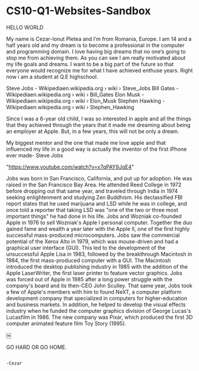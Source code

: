 # CS10-Q1-Websites-Sandbox
HELLO WORLD

My name is Cezar-Ionut Pletea and I’m from Romania, Europe. I am 14 and a half years old and my dream is to become a professional in the computer and programming domain. I love having big dreams that no one’s going to stop me from achieving them. As you can see I am really motivated about my life goals and dreams. I want to be a big part of the future so that everyone would recognize me for what I have achieved enthuse years. Right now i am a student at Q.E highschool.
<!--On queen e add the website-->



Steve Jobs - Wikipediaen.wikipedia.org › wiki › Steve_Jobs
Bill Gates - Wikipediaen.wikipedia.org › wiki › Bill_Gates
Elon Musk - Wikipediaen.wikipedia.org › wiki › Elon_Musk
Stephen Hawking - Wikipediaen.wikipedia.org › wiki › Stephen_Hawking

Since I was a 6-year old child, I was so interested in apple and all the things that they achieved through the years that it made me dreaming about being an employer at Apple. But, in a few years, this will not be only a dream.
<!--apple wbsite-->

My biggest mentor and the one that made me love apple and that influenced my life in a good way is actually the inventor of the first iPhone ever made- Steve Jobs
<!--open video-->
"https://www.youtube.com/watch?v=x7qPAY9JqE4"

Jobs was born in San Francisco, California, and put up for adoption. He was raised in the San Francisco Bay Area. He attended Reed College in 1972 before dropping out that same year, and traveled through India in 1974 seeking enlightenment and studying Zen Buddhism. His declassified FBI report states that he used marijuana and LSD while he was in college, and once told a reporter that taking LSD was "one of the two or three most important things" he had done in his life.
Jobs and Wozniak co-founded Apple in 1976 to sell Wozniak's Apple I personal computer. Together the duo gained fame and wealth a year later with the Apple II, one of the first highly successful mass-produced microcomputers. Jobs saw the commercial potential of the Xerox Alto in 1979, which was mouse-driven and had a graphical user interface (GUI). This led to the development of the unsuccessful Apple Lisa in 1983, followed by the breakthrough Macintosh in 1984, the first mass-produced computer with a GUI. The Macintosh introduced the desktop publishing industry in 1985 with the addition of the Apple LaserWriter, the first laser printer to feature vector graphics. Jobs was forced out of Apple in 1985 after a long power struggle with the company's board and its then-CEO John Sculley. That same year, Jobs took a few of Apple's members with him to found NeXT, a computer platform development company that specialized in computers for higher-education and business markets. In addition, he helped to develop the visual effects industry when he funded the computer graphics division of George Lucas's Lucasfilm in 1986. The new company was Pixar, which produced the first 3D computer animated feature film Toy Story (1995).


￼


GO HARD OR GO HOME.      


                                                                                     -Cezar
